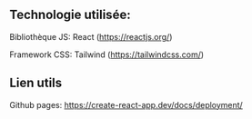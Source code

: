 ## Technologie utilisée:

Bibliothèque JS: React (https://reactjs.org/)

Framework CSS: Tailwind (https://tailwindcss.com/)


## Lien utils

Github pages: https://create-react-app.dev/docs/deployment/
